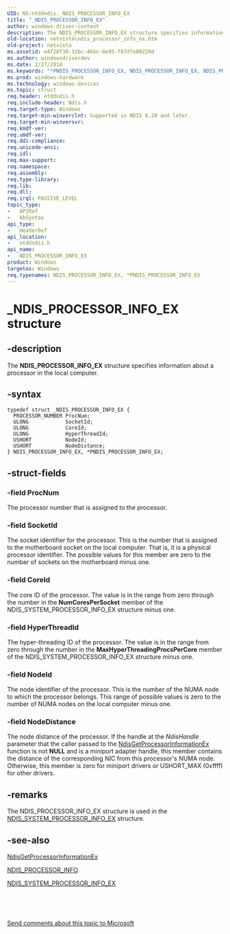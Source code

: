 ```yaml
---
UID: NS:ntddndis._NDIS_PROCESSOR_INFO_EX
title: "_NDIS_PROCESSOR_INFO_EX"
author: windows-driver-content
description: The NDIS_PROCESSOR_INFO_EX structure specifies information about a processor in the local computer.
old-location: netvista\ndis_processor_info_ex.htm
old-project: netvista
ms.assetid: e4f28f30-32bc-4bbc-8e95-f87dfe80229d
ms.author: windowsdriverdev
ms.date: 2/27/2018
ms.keywords: "*PNDIS_PROCESSOR_INFO_EX, NDIS_PROCESSOR_INFO_EX, NDIS_PROCESSOR_INFO_EX structure [Network Drivers Starting with Windows Vista], PNDIS_PROCESSOR_INFO_EX, PNDIS_PROCESSOR_INFO_EX structure pointer [Network Drivers Starting with Windows Vista], _NDIS_PROCESSOR_INFO_EX, ndis_processor_group_ref_0a75adfb-c28f-4d9b-8b29-6da14662bda7.xml, netvista.ndis_processor_info_ex, ntddndis/NDIS_PROCESSOR_INFO_EX, ntddndis/PNDIS_PROCESSOR_INFO_EX"
ms.prod: windows-hardware
ms.technology: windows-devices
ms.topic: struct
req.header: ntddndis.h
req.include-header: Ndis.h
req.target-type: Windows
req.target-min-winverclnt: Supported in NDIS 6.20 and later.
req.target-min-winversvr: 
req.kmdf-ver: 
req.umdf-ver: 
req.ddi-compliance: 
req.unicode-ansi: 
req.idl: 
req.max-support: 
req.namespace: 
req.assembly: 
req.type-library: 
req.lib: 
req.dll: 
req.irql: PASSIVE_LEVEL
topic_type:
-	APIRef
-	kbSyntax
api_type:
-	HeaderDef
api_location:
-	ntddndis.h
api_name:
-	NDIS_PROCESSOR_INFO_EX
product: Windows
targetos: Windows
req.typenames: NDIS_PROCESSOR_INFO_EX, *PNDIS_PROCESSOR_INFO_EX
---
```


# _NDIS_PROCESSOR_INFO_EX structure


## -description


The <b>NDIS_PROCESSOR_INFO_EX</b> structure specifies information about a processor in the local
  computer.


## -syntax


````
typedef struct _NDIS_PROCESSOR_INFO_EX {
  PROCESSOR_NUMBER ProcNum;
  ULONG            SocketId;
  ULONG            CoreId;
  ULONG            HyperThreadId;
  USHORT           NodeId;
  USHORT           NodeDistance;
} NDIS_PROCESSOR_INFO_EX, *PNDIS_PROCESSOR_INFO_EX;
````


## -struct-fields




### -field ProcNum

The processor number that is assigned to the processor.


### -field SocketId

The socket identifier for the processor. This is the number that is assigned to the motherboard
     socket on the local computer. That is, it is a physical processor identifier. The possible values for
     this member are zero to the number of sockets on the motherboard minus one.


### -field CoreId

The core ID of the processor. The value is in the range from zero through the number in the 
     <b>NumCoresPerSocket</b> member of the NDIS_SYSTEM_PROCESSOR_INFO_EX structure minus one.


### -field HyperThreadId

The hyper-threading ID of the processor. The value is in the range from zero through the number in
     the 
     <b>MaxHyperThreadingProcsPerCore</b> member of the NDIS_SYSTEM_PROCESSOR_INFO_EX structure minus
     one.


### -field NodeId

The node identifier of the processor. This is the number of the NUMA node to which the processor
     belongs. This range of possible values is zero to the number of NUMA nodes on the local computer minus
     one.


### -field NodeDistance

The node distance of the processor. If the handle at the 
     <i>NdisHandle</i> parameter that the caller passed to the 
     <a href="..\ndis\nf-ndis-ndisgetprocessorinformationex.md">
     NdisGetProcessorInformationEx</a> function is not <b>NULL</b> and is a miniport adapter handle, this member
     contains the distance of the corresponding NIC from this processor's NUMA node. Otherwise, this member
     is zero for miniport drivers or USHORT_MAX (0xffff) for other drivers.


## -remarks



The NDIS_PROCESSOR_INFO_EX structure is used in the 
    <a href="..\ntddndis\ns-ntddndis-_ndis_system_processor_info_ex.md">
    NDIS_SYSTEM_PROCESSOR_INFO_EX</a> structure.




## -see-also

<a href="..\ndis\nf-ndis-ndisgetprocessorinformationex.md">
   NdisGetProcessorInformationEx</a>



<a href="..\ndis\ns-ndis-_ndis_processor_info.md">NDIS_PROCESSOR_INFO</a>



<a href="..\ntddndis\ns-ntddndis-_ndis_system_processor_info_ex.md">NDIS_SYSTEM_PROCESSOR_INFO_EX</a>



 

 

<a href="mailto:wsddocfb@microsoft.com?subject=Documentation%20feedback [netvista\netvista]:%20NDIS_PROCESSOR_INFO_EX structure%20 RELEASE:%20(2/27/2018)&amp;body=%0A%0APRIVACY STATEMENT%0A%0AWe use your feedback to improve the documentation. We don't use your email address for any other purpose, and we'll remove your email address from our system after the issue that you're reporting is fixed. While we're working to fix this issue, we might send you an email message to ask for more info. Later, we might also send you an email message to let you know that we've addressed your feedback.%0A%0AFor more info about Microsoft's privacy policy, see http://privacy.microsoft.com/en-us/default.aspx." title="Send comments about this topic to Microsoft">Send comments about this topic to Microsoft</a>

